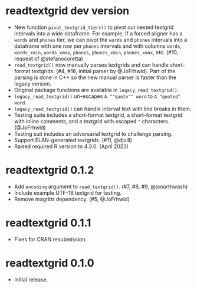 # readtextgrid dev version

* New function `pivot_textgrid_tiers()` to pivot out nested textgrid 
  intervals into a wide dataframe. For example, if a forced aligner has a 
  `words` and `phones` tier, we can pivot the `words` and `phones` 
  intervals into a dataframe with one row per `phones` intervals and with 
  columns `words`, `words_xmin`, `words_xmax`, `phones`, `phones_xmin`, 
  `phones_xmax`, etc. (#10, request of @stefanocoretta)
* `read_textgrid()` now manually parses textgrids and can handle short-format 
  textgrids. (#4, #16, initial parser by @JoFrhwld). Part of the parsing is done
  in C++ so the new manual parser is faster than the legacy version.
* Original package functions are available in `legacy_read_textgrid()`.
* `legacy_read_textgrid()` un-escapes `A ""quote"" word` to `A "quoted" word`.
* `legacy_read_textgrid()` can handle interval text with line breaks in them.
* Testing suite includes a short-format textgrid, a short-format textgrid 
  with inline comments, and a textgrid with escaped `"` characters. (@JoFrhwld) 
* Testing suit includes an adversarial textgrid to challenge parsing.
* Support ELAN-generated textgrids. (#11, @djvill)
* Raised required R version to 4.3.0. (April 2023)

# readtextgrid 0.1.2

* Add `encoding` argument to `read_textgrid()`. (#7, #8, #9, @jonorthwash)
* Include example UTF-16 textgrid for testing.
* Remove magrittr dependency. (#5, @JoFrhwld)


# readtextgrid 0.1.1

* Fixes for CRAN resubmission.


# readtextgrid 0.1.0

* Initial release.
